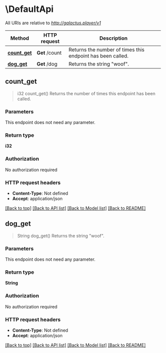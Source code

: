 # \DefaultApi

All URIs are relative to *http://galactus.player/v1*

Method | HTTP request | Description
------------- | ------------- | -------------
[**count_get**](DefaultApi.md#count_get) | **Get** /count | Returns the number of times this endpoint has been called.
[**dog_get**](DefaultApi.md#dog_get) | **Get** /dog | Returns the string \"woof\".



## count_get

> i32 count_get()
Returns the number of times this endpoint has been called.

### Parameters

This endpoint does not need any parameter.

### Return type

**i32**

### Authorization

No authorization required

### HTTP request headers

- **Content-Type**: Not defined
- **Accept**: application/json

[[Back to top]](#) [[Back to API list]](../README.md#documentation-for-api-endpoints) [[Back to Model list]](../README.md#documentation-for-models) [[Back to README]](../README.md)


## dog_get

> String dog_get()
Returns the string \"woof\".

### Parameters

This endpoint does not need any parameter.

### Return type

**String**

### Authorization

No authorization required

### HTTP request headers

- **Content-Type**: Not defined
- **Accept**: application/json

[[Back to top]](#) [[Back to API list]](../README.md#documentation-for-api-endpoints) [[Back to Model list]](../README.md#documentation-for-models) [[Back to README]](../README.md)

